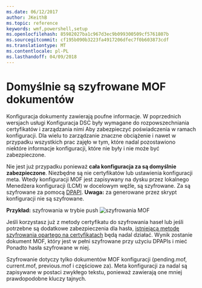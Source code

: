 ```yaml
---
ms.date: 06/12/2017
author: JKeithB
ms.topic: reference
keywords: wmf,powershell,setup
ms.openlocfilehash: 85982027ba1c967d3ec9b099300509cf5761807b
ms.sourcegitcommit: cf195b090b3223fa4917206dfec7f0b603873cdf
ms.translationtype: MT
ms.contentlocale: pl-PL
ms.lasthandoff: 04/09/2018
---
```

# <a name="mof-documents-are-encrypted-by-default"></a>Domyślnie są szyfrowane MOF dokumentów

Konfiguracja dokumenty zawierają poufne informacje. W poprzednich wersjach usługi Konfiguracja DSC były wymagane do rozpowszechniania certyfikatów i zarządzania nimi Aby zabezpieczyć poświadczenia w ramach konfiguracji. Dla wielu to zarządzanie znaczne obciążenie i nawet w przypadku wszystkich prac zajęło w tym, które nadal pozostawiono niektóre informacje konfiguracji, które nie były i nie może być zabezpieczone.

Nie jest już przypadku ponieważ **cała konfiguracja za są domyślnie zabezpieczone**. Niezbędne są nie certyfikatów lub ustawienia konfiguracji meta. Wtedy konfiguracji MOF jest zapisywany na dysku przez lokalnego Menedżera konfiguracji (LCM) w docelowym węźle, są szyfrowane. Za są szyfrowane za pomocą [DPAPI](https://msdn.microsoft.com/library/ms995355.aspx). **Uwaga:** za generowane przez skrypt konfiguracji nie są szyfrowane.

**Przykład:** szyfrowania w trybie push ![szyfrowania MOF](../images/MOF_Encryption.jpg)

Jeśli korzystasz już z metody certyfikatu do szyfrowania haseł lub jeśli potrzebne są dodatkowe zabezpieczenia dla hasła, [istniejącą metodę szyfrowania opartego na certyfikatach](https://msdn.microsoft.com/powershell/dsc/securemof) będą nadal działać. Wynik zostanie dokument MOF, który jest w pełni szyfrowane przy użyciu DPAPIs i mieć Ponadto hasła szyfrowane w niej.

Szyfrowanie dotyczy tylko dokumentów MOF konfiguracji (pending.mof, current.mof, previous.mof i częściowe za). Meta konfiguracji za nadal są zapisywane w postaci zwykłego tekstu, ponieważ zawierają one mniej prawdopodobne kluczy tajnych.